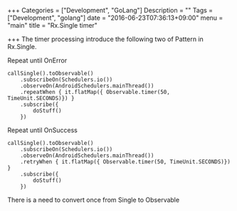 +++
Categories = ["Development", "GoLang"]
Description = ""
Tags = ["Development", "golang"]
date = "2016-06-23T07:36:13+09:00"
menu = "main"
title = "Rx.Single timer"

+++
The timer processing introduce the following two of Pattern in Rx.Single.

Repeat until OnError
```
callSingle().toObservable()
    .subscribeOn(Schedulers.io())
    .observeOn(AndroidSchedulers.mainThread())
    .repeatWhen { it.flatMap({ Observable.timer(50, TimeUnit.SECONDS)}) }
    .subscribe({
        doStuff()
    })
```

Repeat until OnSuccess
```
callSingle().toObservable()
    .subscribeOn(Schedulers.io())
    .observeOn(AndroidSchedulers.mainThread())
    .retryWhen { it.flatMap({ Observable.timer(50, TimeUnit.SECONDS)}) }
    .subscribe({
        doStuff()
    })
```

There is a need to convert once from Single to Observable
